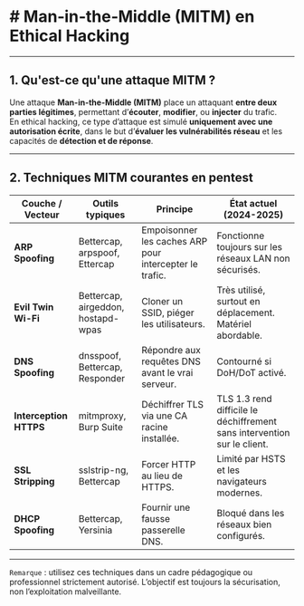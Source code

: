# # Man‑in‑the‑Middle (MITM) en Ethical Hacking

---

## 1. Qu'est-ce qu'une attaque MITM ?

Une attaque **Man-in-the-Middle (MITM)** place un attaquant **entre deux parties légitimes**, permettant d’**écouter**, **modifier**, ou **injecter** du trafic.  
En ethical hacking, ce type d’attaque est simulé **uniquement avec une autorisation écrite**, dans le but d’**évaluer les vulnérabilités réseau** et les capacités de **détection et de réponse**.

---

## 2. Techniques MITM courantes en pentest

| Couche / Vecteur         | Outils typiques                         | Principe                             | État actuel (2024-2025) |
|--------------------------|-----------------------------------------|--------------------------------------|--------------------------|
| **ARP Spoofing**         | Bettercap, arpspoof, Ettercap           | Empoisonner les caches ARP pour intercepter le trafic. | Fonctionne toujours sur les réseaux LAN non sécurisés. |
| **Evil Twin Wi-Fi**      | Bettercap, airgeddon, hostapd-wpas      | Cloner un SSID, piéger les utilisateurs. | Très utilisé, surtout en déplacement. Matériel abordable. |
| **DNS Spoofing**         | dnsspoof, Bettercap, Responder          | Répondre aux requêtes DNS avant le vrai serveur. | Contourné si DoH/DoT activé. |
| **Interception HTTPS**   | mitmproxy, Burp Suite                   | Déchiffrer TLS via une CA racine installée. | TLS 1.3 rend difficile le déchiffrement sans intervention sur le client. |
| **SSL Stripping**        | sslstrip-ng, Bettercap                 | Forcer HTTP au lieu de HTTPS.        | Limité par HSTS et les navigateurs modernes. |
| **DHCP Spoofing**        | Bettercap, Yersinia                     | Fournir une fausse passerelle DNS.   | Bloqué dans les réseaux bien configurés. |

---

`Remarque` : utilisez ces techniques dans un cadre pédagogique ou professionnel strictement autorisé. L’objectif est toujours la sécurisation, non l’exploitation malveillante. 